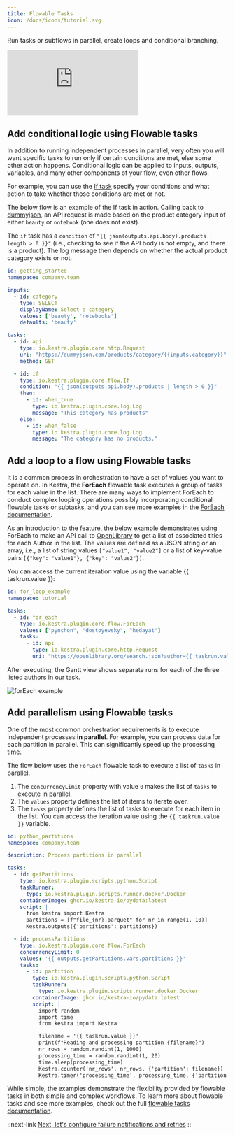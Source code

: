 ```yaml
---
title: Flowable Tasks
icon: /docs/icons/tutorial.svg
---
```


Run tasks or subflows in parallel, create loops and conditional branching.

<div class="video-container">
  <iframe src="https://www.youtube.com/embed/PupBvX35PZQ?si=x9q_j4c8tEE8fZD4" title="YouTube video player" frameborder="0" allow="accelerometer; autoplay; clipboard-write; encrypted-media; gyroscope; picture-in-picture; web-share" referrerpolicy="strict-origin-when-cross-origin" allowfullscreen></iframe>
</div>

## Add conditional logic using Flowable tasks

In addition to running independent processes in parallel, very often you will want specific tasks to run only if certain conditions are met, else some other action happens. Conditional logic can be applied to inputs, outputs, variables, and many other components of your flow, even other flows.

For example, you can use the [If task](/plugins/core/tasks/flows/io.kestra.plugin.core.flow.if) specify your conditions and what action to take whether those conditions are met or not.

The below flow is an example of the If task in action. Calling back to [dummyjson](https://dummyjson.com), an API request is made based on the product category input of either `beauty` or `notebook` (one does not exist).

The `if` task has a `condition` of `"{{ json(outputs.api.body).products | length > 0 }}"` (i.e., checking to see if the API body is not empty, and there is a product). The log message then depends on whether the actual product category exists or not. 

```yaml
id: getting_started
namespace: company.team

inputs:
  - id: category
    type: SELECT
    displayName: Select a category
    values: ['beauty', 'notebooks']
    defaults: 'beauty'

tasks:
  - id: api
    type: io.kestra.plugin.core.http.Request
    uri: "https://dummyjson.com/products/category/{{inputs.category}}"
    method: GET

  - id: if
    type: io.kestra.plugin.core.flow.If
    condition: "{{ json(outputs.api.body).products | length > 0 }}"
    then:
      - id: when_true
        type: io.kestra.plugin.core.log.Log
        message: "This category has products"
    else:
      - id: when_false
        type: io.kestra.plugin.core.log.Log
        message: "The category has no products."
```

## Add a loop to a flow using Flowable tasks

It is a common process in orchestration to have a set of values you want to operate on. In Kestra, the **ForEach** flowable task executes a group of tasks for each value in the list. There are many ways to implement ForEach to conduct complex looping operations possibly incorporating conditional flowable tasks or subtasks, and you can see more examples in the [ForEach documentation](/plugins/core/flow/io.kestra.plugin.core.flow.foreach).

As an introduction to the feature, the below example demonstrates using ForEach to make an API call to [OpenLibrary](https://openlibrary.org/dev/docs/api/search) to get a list of associated titles for each Author in the list. The values are defined as a JSON string or an array, i.e., a list of string values `["value1", "value2"]` or a list of key-value pairs `[{"key": "value1"}, {"key": "value2"}]`.

You can access the current iteration value using the variable {{ taskrun.value }}:

```yaml
id: for_loop_example
namespace: tutorial

tasks:
  - id: for_each
    type: io.kestra.plugin.core.flow.ForEach
    values: ["pynchon", "dostoyevsky", "hedayat"]
    tasks:
      - id: api
        type: io.kestra.plugin.core.http.Request
        uri: "https://openlibrary.org/search.json?author={{ taskrun.value }}&sort=new"
```

After executing, the Gantt view shows separate runs for each of the three listed authors in our task.

![forEach example](/docs/tutorial/flowable-tasks/for-each-author.png)

## Add parallelism using Flowable tasks

One of the most common orchestration requirements is to execute independent processes **in parallel**. For example, you can process data for each partition in parallel. This can significantly speed up the processing time.

The flow below uses the `ForEach` flowable task to execute a list of `tasks` in parallel.

1. The `concurrencyLimit` property with value `0` makes the list of `tasks` to execute in parallel.
2. The `values` property defines the list of items to iterate over.
3. The `tasks` property defines the list of tasks to execute for each item in the list. You can access the iteration value using the `{{ taskrun.value }}` variable.

```yaml
id: python_partitions
namespace: company.team

description: Process partitions in parallel

tasks:
  - id: getPartitions
    type: io.kestra.plugin.scripts.python.Script
    taskRunner:
      type: io.kestra.plugin.scripts.runner.docker.Docker
    containerImage: ghcr.io/kestra-io/pydata:latest
    script: |
      from kestra import Kestra
      partitions = [f"file_{nr}.parquet" for nr in range(1, 10)]
      Kestra.outputs({'partitions': partitions})

  - id: processPartitions
    type: io.kestra.plugin.core.flow.ForEach
    concurrencyLimit: 0
    values: '{{ outputs.getPartitions.vars.partitions }}'
    tasks:
      - id: partition
        type: io.kestra.plugin.scripts.python.Script
        taskRunner:
          type: io.kestra.plugin.scripts.runner.docker.Docker
        containerImage: ghcr.io/kestra-io/pydata:latest
        script: |
          import random
          import time
          from kestra import Kestra

          filename = '{{ taskrun.value }}'
          print(f"Reading and processing partition {filename}")
          nr_rows = random.randint(1, 1000)
          processing_time = random.randint(1, 20)
          time.sleep(processing_time)
          Kestra.counter('nr_rows', nr_rows, {'partition': filename})
          Kestra.timer('processing_time', processing_time, {'partition': filename})
```

While simple, the examples demonstrate the flexibility provided by flowable tasks in both simple and complex workflows. 
To learn more about flowable tasks and see more examples, check out the full [flowable tasks documentation](../04.workflow-components/01.tasks/00.flowable-tasks.md).

::next-link
[Next, let's configure failure notifications and retries](./06.errors.md)
::
